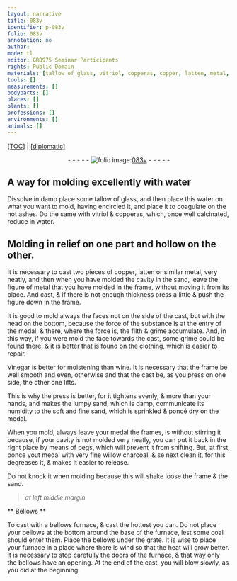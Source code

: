 ```yaml
---
layout: narrative
title: 083v
identifier: p-083v
folio: 083v
annotation: no
author:
mode: tl
editor: GR8975 Seminar Participants
rights: Public Domain
materials: [tallow of glass, vitriol, copperas, copper, latten, metal, Vinegar, wine, sand]
tools: []
measurements: []
bodyparts: []
places: []
plants: []
professions: []
environments: []
animals: []
---
```


<p><a href="{{ site.baseurl }}/translation/">[TOC]</a> | <a href="{{ site.baseurl }}/texts/p-083v_tc/" target="_blank">[diplomatic]</a></p><div class="folio" align="center">- - - - - <a href="http://gallica.bnf.fr/ark:/12148/btv1b10500001g/f172.item" target="_blank"><img src="https://cu-mkp.github.io/2017-workshop-edition/assets/photo-icon.png" alt="folio image: " style="display:inline-block; margin-bottom:-3px;"/>083v</a> - - - - - </div>  
  

## A way for molding excellently with water

 
 Dissolve in damp place some <span class="m">tallow of glass</span>, and then place this water on what you want to mold, having encircled it, and place it to coagulate on the hot ashes. Do the same with <span class="m">vitriol</span> & <span class="m">copperas</span>, which, once well calcinated, reduce in water.
 
 
  

##  Molding in relief on one part and hollow on the other.

 
 It is necessary to cast two pieces of <span class="m">copper</span>, <span class="m">latten</span> or similar <span class="m">metal</span>, very neatly, and then when you have molded the cavity in the sand, leave the figure of metal that you have molded in the frame, without moving it from its place. And cast, & if there is not enough thickness press a little & push the figure down in the frame.
 
 It is good to mold always the faces not on the side of the cast, but with the head on the bottom, because the force of the substance is at the entry of the medal, & there, where the force is, the filth & grime accumulate. And, in this way, if you were mold the face towards the cast, some grime could be found there, & it is better that is found on the clothing, which is easier to repair.
 
 <span class="m">Vinegar</span> is better for moistening than <span class="m">wine</span>. It is necessary that the frame be well smooth and even, otherwise <span class="del">and that the cast be</span>, as you press on one side, the other one lifts.
 
 This is why the press is better, for it tightens evenly, & more than your hands, and makes the lumpy <span class="m">sand</span>, which is damp, communicate its humidity to the soft and fine sand, which is sprinkled & poncé dry on the medal.
 
 When you mold, always leave your medal <span class="add">the</span> frames, <span class="del">is</span> <span class="add">without stirring it</span> because, if your cavity is not molded very neatly, you can put it back in the right place by means of pegs, which will prevent it from shifting. But, at first, ponce yout medal with very fine willow charcoal, & <span class="del">se</span> next clean it, for this degreases it, & makes it easier to release.
 
Do not knock it when molding because this will shake loose the frame & the sand.
 
 
> *at left middle margin*
> 
> 
>   

** Bellows **

 
To cast with a bellows furnace, & cast the hottest you can. Do not place your bellows at the bottom around the base of the furnace, lest some coal should enter them. Place the bellows under the grate. It is wise to place your furnace in a place where there is wind so that the heat will grow better. It is necessary to stop carefully the doors of the furnace, & that way only the bellows have an opening. At the end of the cast, you will blow slowly, as you did at the beginning.
 
